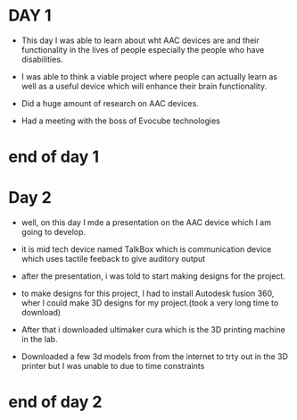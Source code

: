 # DAY 1

* This day I was able to learn about wht AAC devices are and their functionality in the lives of people especially the people who have disabilities.

* I was able to think a viable project where people can actually learn as well as a useful device which will enhance their brain functionality.

* Did a huge amount of research on AAC devices.

* Had a meeting with the boss of Evocube technologies

# end of day 1

# Day 2

* well, on this day I mde a presentation on the AAC device which I am going to develop.

* it is mid tech device named TalkBox which is communication device which uses tactile feeback to give auditory output

* after the presentation, i was told to start making designs for the project. 

* to make designs for this project, I had to install Autodesk fusion 360, wher I could make 3D designs for my project.(took a very long time to download)

* After that i downloaded ultimaker cura which is the 3D printing machine in the lab.

* Downloaded a few 3d models from from the internet to trty out in the 3D printer but I was unable to due to time constraints

# end of day 2
